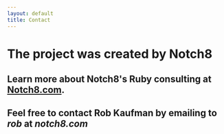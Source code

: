 ```yaml
---
layout: default
title: Contact
---
```

# The project was created by Notch8 #

## Learn more about Notch8's Ruby consulting at [Notch8.com](http://nothc8.com).

## Feel free to contact Rob Kaufman by emailing to *rob* at *notch8.com*